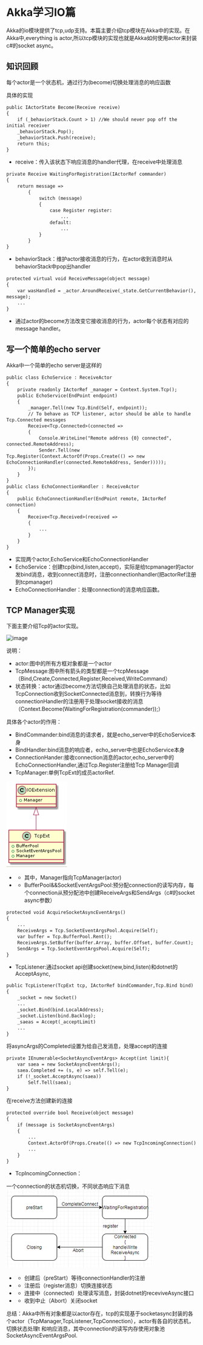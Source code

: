 # Akka学习IO篇

Akka的io模块提供了tcp,udp支持。本篇主要介绍tcp模块在Akka中的实现。在Akka中,everything is actor,所以tcp模块的实现也就是Akka如何使用actor来封装c#的socket async。

## 知识回顾
每个actor是一个状态机，通过行为(become)切换处理消息的响应函数

具体的实现
```
public IActorState Become(Receive receive)
{
    if (_behaviorStack.Count > 1) //We should never pop off the initial receiver
    _behaviorStack.Pop();
    _behaviorStack.Push(receive);
    return this;
}
```
- receive：传入该状态下响应消息的handler代理，在receive中处理消息
```
private Receive WaitingForRegistration(IActorRef commander)
{
    return message =>
        {
            switch (message)
            {
                case Register register:
                    ...
                default:
                    ...
            }
        }
}
```
- behaviorStack：维护actor接收消息的行为，在actor收到消息时从behaviorStack中pop出handler
```
protected virtual void ReceiveMessage(object message)
{
    var wasHandled = _actor.AroundReceive(_state.GetCurrentBehavior(), message);
    ...
}
```

- 通过actor的become方法改变它接收消息的行为，actor每个状态有对应的message handler。

## 写一个简单的echo server
Akka中一个简单的echo server是这样的
```
public class EchoService : ReceiveActor
{
    private readonly IActorRef _manager = Context.System.Tcp(); 
    public EchoService(EndPoint endpoint)
    {
        _manager.Tell(new Tcp.Bind(Self, endpoint));
        // To behave as TCP listener, actor should be able to handle Tcp.Connected messages
        Receive<Tcp.Connected>(connected =>
        {
            Console.WriteLine("Remote address {0} connected", connected.RemoteAddress);
            Sender.Tell(new Tcp.Register(Context.ActorOf(Props.Create(() => new EchoConnectionHandler(connected.RemoteAddress, Sender)))));
        });
    }
}
public class EchoConnectionHandler : ReceiveActor
{
    public EchoConnectionHandler(EndPoint remote, IActorRef connection)
    {
        Receive<Tcp.Received>(received =>
        {
            ...
        }
    }
}
```
- 实现两个actor,EchoService和EchoConnectionHandler
- EchoService：创建tcp(bind,listen,accept)，实际是给tcpmanager的actor发bind消息，收到connect消息时，注册connectionhandler(把actorRef注册到tcpmanager)
- EchoConnectionHandler：处理connection的消息响应函数。

## TCP Manager实现
下面主要介绍Tcp的actor实现。

![image](https://getakka.net/images/io-tcp-server.png)

说明：
- actor:图中的所有方框对象都是一个actor
- TcpMessage:图中所有箭头的类型都是一个tcpMessage（Bind,Create,Connected,Register,Received,WriteCommand）
- 状态转换：actor通过become方法切换自己处理消息的状态，比如TcpConnection收到SocketConnected消息到，转换行为等待connectionHandler的注册用于处理socket接收的消息（Context.Become(WaitingForRegistration(commander));）

具体各个actor的作用：
- BindCommander:bind消息的请求者，就是echo_server中的EchoService本身
- BindHandler:bind消息的响应者，echo_server中也是EchoService本身
- ConnectionHander:接收connection消息的actor,echo_server中的EchoConnectionHandler,通过Tcp.Register注册给Tcp Manager回调
- TcpManager:单例TcpExt的成员actorRef.

![image](https://github.com/chenanxing/blog/blob/master/etakka/2019_03_25_akka_io/akka_io_tcp02.png?raw=true)
- - 其中，Manager指向TcpManager(actor)
- - BufferPool&&SocketEventArgsPool:预分配connection的读写内存，每个connection从预分配池中创建ReceiveArgs和SendArgs（c#的socket async参数）
```
protected void AcquireSocketAsyncEventArgs()
{
    ...
    ReceiveArgs = Tcp.SocketEventArgsPool.Acquire(Self);
    var buffer = Tcp.BufferPool.Rent();
    ReceiveArgs.SetBuffer(buffer.Array, buffer.Offset, buffer.Count);
    SendArgs = Tcp.SocketEventArgsPool.Acquire(Self);
}
```
- TcpListener:通过socket api创建socket(new,bind,listen)和dotnet的AcceptAsync,
```
public TcpListener(TcpExt tcp, IActorRef bindCommander,Tcp.Bind bind)
{
    _socket = new Socket()
    ...
    _socket.Bind(bind.LocalAddress);
    _socket.Listen(bind.Backlog);
    _saeas = Accept(_acceptLimit)
    ...
}
```
将asyncArgs的Completed设置为给自己发消息，处理accept的连接
```
private IEnumerable<SocketAsyncEventArgs> Accept(int limit){
    var saea = new SocketAsyncEventArgs();
    saea.Completed += (s, e) => self.Tell(e);
    if (!_socket.AcceptAsync(saea))
        Self.Tell(saea);
}                    
```
在receive方法创建新的连接
```
protected override bool Receive(object message)
{
    if (message is SocketAsyncEventArgs)
    {
        ...
        Context.ActorOf(Props.Create(() => new TcpIncomingConnection()
        ...
    }
}   
```

- TcpIncomingConnection：

一个connection的状态机切换，不同状态响应下消息
![image](https://github.com/chenanxing/blog/blob/master/etakka/2019_03_25_akka_io/akka_io_tcp01.png?raw=true)

- - 创建后（preStart）等待connectionHandler的注册
- - 注册后（register消息）切换连接状态
- - 连接中（connected）处理读写消息，封装dotnet的receviveAsync接口
- - 收到中止（Abort）关闭socket

总结：Akka中所有对象都是以actor存在，tcp的实现基于socketasync封装的各个actor（TcpManager,TcpListener,TcpConnection），actor有各自的状态机，切换状态处理t 和响应消息，其中connection的读写内存使用对象池SocketAsyncEventArgsPool.
